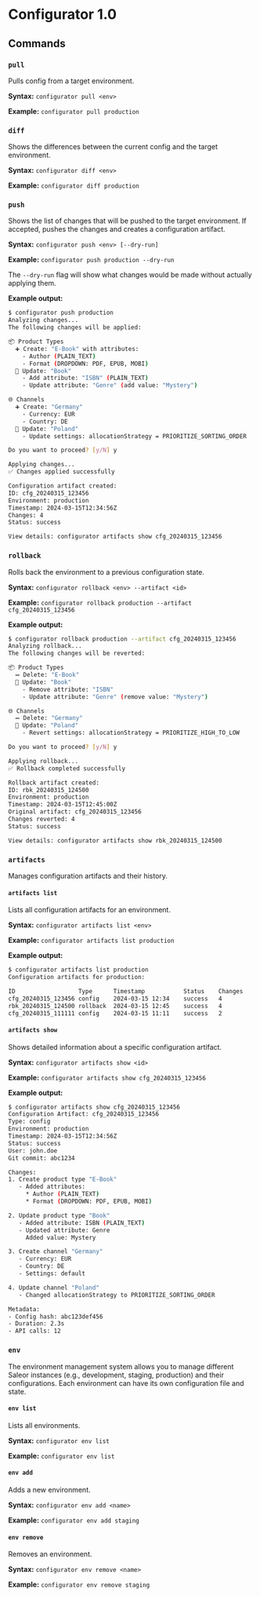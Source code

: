 # Configurator 1.0

## Commands

### `pull`

Pulls config from a target environment.

**Syntax:** `configurator pull <env>`

**Example:** `configurator pull production`

### `diff`

Shows the differences between the current config and the target environment.

**Syntax:** `configurator diff <env>`

**Example:** `configurator diff production`

### `push`

Shows the list of changes that will be pushed to the target environment. If accepted, pushes the changes and creates a configuration artifact.

**Syntax:** `configurator push <env> [--dry-run]`

**Example:** `configurator push production --dry-run`

The `--dry-run` flag will show what changes would be made without actually applying them.

**Example output:**

```bash
$ configurator push production
Analyzing changes...
The following changes will be applied:

📦 Product Types
  ➕ Create: "E-Book" with attributes:
    - Author (PLAIN_TEXT)
    - Format (DROPDOWN: PDF, EPUB, MOBI)
  🔄 Update: "Book"
    - Add attribute: "ISBN" (PLAIN_TEXT)
    - Update attribute: "Genre" (add value: "Mystery")

🌐 Channels
  ➕ Create: "Germany"
    - Currency: EUR
    - Country: DE
  🔄 Update: "Poland"
    - Update settings: allocationStrategy = PRIORITIZE_SORTING_ORDER

Do you want to proceed? [y/N] y

Applying changes...
✅ Changes applied successfully

Configuration artifact created:
ID: cfg_20240315_123456
Environment: production
Timestamp: 2024-03-15T12:34:56Z
Changes: 4
Status: success

View details: configurator artifacts show cfg_20240315_123456
```

### `rollback`

Rolls back the environment to a previous configuration state.

**Syntax:** `configurator rollback <env> --artifact <id>`

**Example:** `configurator rollback production --artifact cfg_20240315_123456`

**Example output:**

```bash
$ configurator rollback production --artifact cfg_20240315_123456
Analyzing rollback...
The following changes will be reverted:

📦 Product Types
  ➖ Delete: "E-Book"
  🔄 Update: "Book"
    - Remove attribute: "ISBN"
    - Update attribute: "Genre" (remove value: "Mystery")

🌐 Channels
  ➖ Delete: "Germany"
  🔄 Update: "Poland"
    - Revert settings: allocationStrategy = PRIORITIZE_HIGH_TO_LOW

Do you want to proceed? [y/N] y

Applying rollback...
✅ Rollback completed successfully

Rollback artifact created:
ID: rbk_20240315_124500
Environment: production
Timestamp: 2024-03-15T12:45:00Z
Original artifact: cfg_20240315_123456
Changes reverted: 4
Status: success

View details: configurator artifacts show rbk_20240315_124500
```

### `artifacts`

Manages configuration artifacts and their history.

#### `artifacts list`

Lists all configuration artifacts for an environment.

**Syntax:** `configurator artifacts list <env>`

**Example:** `configurator artifacts list production`

**Example output:**

```bash
$ configurator artifacts list production
Configuration artifacts for production:

ID                  Type      Timestamp           Status    Changes    User
cfg_20240315_123456 config    2024-03-15 12:34    success   4          john.doe
rbk_20240315_124500 rollback  2024-03-15 12:45    success   4          john.doe
cfg_20240315_111111 config    2024-03-15 11:11    success   2          jane.smith
```

#### `artifacts show`

Shows detailed information about a specific configuration artifact.

**Syntax:** `configurator artifacts show <id>`

**Example:** `configurator artifacts show cfg_20240315_123456`

**Example output:**

```bash
$ configurator artifacts show cfg_20240315_123456
Configuration Artifact: cfg_20240315_123456
Type: config
Environment: production
Timestamp: 2024-03-15T12:34:56Z
Status: success
User: john.doe
Git commit: abc1234

Changes:
1. Create product type "E-Book"
   - Added attributes:
     * Author (PLAIN_TEXT)
     * Format (DROPDOWN: PDF, EPUB, MOBI)

2. Update product type "Book"
   - Added attribute: ISBN (PLAIN_TEXT)
   - Updated attribute: Genre
     Added value: Mystery

3. Create channel "Germany"
   - Currency: EUR
   - Country: DE
   - Settings: default

4. Update channel "Poland"
   - Changed allocationStrategy to PRIORITIZE_SORTING_ORDER

Metadata:
- Config hash: abc123def456
- Duration: 2.3s
- API calls: 12
```

### `env`

The environment management system allows you to manage different Saleor instances (e.g., development, staging, production) and their configurations. Each environment can have its own configuration file and state.

#### `env list`

Lists all environments.

**Syntax:** `configurator env list`

**Example:** `configurator env list`

#### `env add`

Adds a new environment.

**Syntax:** `configurator env add <name>`

**Example:** `configurator env add staging`

#### `env remove`

Removes an environment.

**Syntax:** `configurator env remove <name>`

**Example:** `configurator env remove staging`
